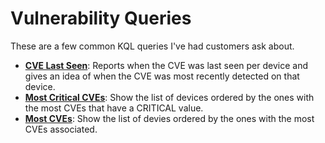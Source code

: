 # Vulnerability Queries

These are a few common KQL queries I've had customers ask about.

* **[CVE Last Seen](./CVEsLastSeen.kql)**: Reports when the CVE was last seen per device and gives an idea of when the CVE was most recently detected on that device.
* **[Most Critical CVEs](./MostCriticalCVEs.kql)**: Show the list of devices ordered by the ones with the most CVEs that have a CRITICAL value.
* **[Most CVEs](./MostCVEsAssociated.kql)**: Show the list of devies ordered by the ones with the most CVEs associated.
